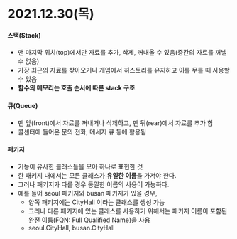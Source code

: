 # 2021.12.30(목)

#### 스택(Stack)
+ 맨 마지막 위치(top)에서만 자료를 추가, 삭제, 꺼내올 수 있음(중간의 자료를 꺼낼 수 없음)
+ 가장 최근의 자료를 찾아오거나 게임에서 히스토리를 유지하고 이를 무를 때 사용할 수 있음
+ **함수의 메모리는 호출 순서에 따른 stack 구조**

#### 큐(Queue)
+ 맨 앞(front)에서 자료를 꺼내거나 삭제하고, 맨 뒤(rear)에서 자료를 추가 함
+ 콜센터에 들어온 문의 전화, 메세지 큐 등에 활용됨

#### 패키지
+ 기능이 유사한 클래스들을 모아 하나로 표현한 것
+ 한 패키지 내에서는 모든 클래스가 **유일한 이름**을 가져야 한다.
+ 그러나 패키지가 다를 경우 동일한 이름의 사용이 가능하다.
+ 예를 들어 seoul 패키지와 busan 패키지가 있을 경우,
    - 양쪽 패키지에는 CityHall 이라는 클래스를 생성 가능
    - 그러나 다른 패키지에 있는 클래스를 사용하기 위해서는 패키지 이름이 포함된 완전 이름(FQN: Full Qualified Name)을 사용
    - seoul.CityHall, busan.CityHall